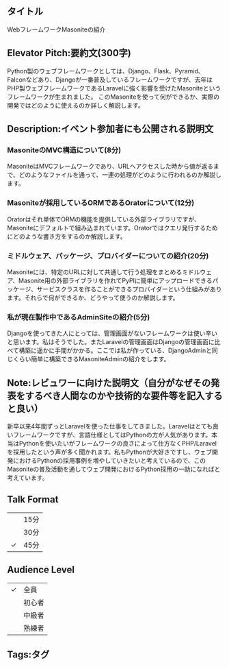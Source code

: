 ## タイトル
WebフレームワークMasoniteの紹介

## Elevator Pitch:要約文(300字)
Python製のウェブフレームワークとしては、Django、Flask、Pyramid、Falconなどあり、Djangoが一番普及しているフレームワークですが、去年はPHP製ウェブフレームワークであるLaravelに強く影響を受けたMasoniteというフレームワークが生まれました。
このMasoniteを使って何ができるか、実際の開発ではどのように使えるのか詳しく解説します。

## Description:イベント参加者にも公開される説明文
### MasoniteのMVC構造について(8分)
MasoniteはMVCフレームワークであり、URLへアクセスした時から値が返るまで、どのようなファイルを通って、一連の処理がどのように行われるのか解説します。

### Masoniteが採用しているORMであるOratorについて(12分)
Oratorはそれ単体でORMの機能を提供している外部ライブラリですが、Masoniteにデフォルトで組み込まれています。Oratorではクエリ発行するためにどのような書き方をするのか解説します。

### ミドルウェア、パッケージ、プロバイダーについての紹介(20分)
Masoniteには、特定のURLに対して共通して行う処理をまとめるミドルウェア、Masonite用の外部ライブラリを作れてPyPIに簡単にアップロードできるパッケージ、サービスクラスを作ることができるプロバイダーという仕組みがあります。それらで何ができるか、どうやって使うのか解説します。

### 私が現在製作中であるAdminSiteの紹介(5分)
Djangoを使ってきた人にとっては、管理画面がないフレームワークは使い辛いと思います。私はそうでした。またLaravelの管理画面はDjangoの管理画面に比べて構築に遥かに手間がかかる。ここでは私が作っている、DjangoAdminと同じくらい簡単に構築できるMasoniteAdminの紹介をします。

## Note:レビュワーに向けた説明文（自分がなぜその発表をするべき人間なのかや技術的な要件等を記入すると良い）
新卒以来4年間ずっとLaravelを使った仕事をしてきました。Laravelはとても良いフレームワークですが、言語仕様としてはPythonの方が人気があります。本当はPythonを使いたいがフレームワークの良さによって仕方なくPHP/Laravelを採用したという声が多く聞かれます。私もPythonが大好きですし、ウェブ開発におけるPythonの採用事例を増やしていきたいと考えているので、このMasoniteの普及活動を通してウェブ開発におけるPython採用の一助になればと考えています。


## Talk Format
|||
|---|---|
||15分|
||30分|
|✓|45分|

## Audience Level
|||
|---|---|
|✓|全員|
||初心者|
||中級者|
||熟練者|

## Tags:タグ
